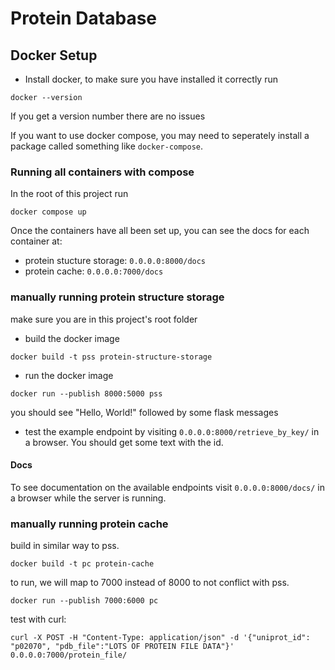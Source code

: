 # Protein Database 


## Docker Setup

* Install docker, to make sure you have installed it correctly run
```
docker --version
```
If you get a version number there are no issues

If you want to use docker compose, you may need to seperately install a package called something like `docker-compose`.

### Running all containers with compose

In the root of this project run 
```
docker compose up
```
Once the containers have all been set up, you can see the docs for each container at:

* protein stucture storage: `0.0.0.0:8000/docs`
* protein cache: `0.0.0.0:7000/docs`


### manually running protein structure storage

make sure you are in this project's root folder

* build the docker image
```
docker build -t pss protein-structure-storage
```
* run the docker image
```
docker run --publish 8000:5000 pss
```
you should see "Hello, World!" followed by some flask messages
* test the example endpoint by visiting `0.0.0.0:8000/retrieve_by_key/` in a browser. You should get some text with the id.

#### Docs

To see documentation on the available endpoints visit `0.0.0.0:8000/docs/` in a browser while the server is running.


### manually running protein cache
	
build in similar way to pss. 
```
docker build -t pc protein-cache
```
to run, we will map to 7000 instead of 8000 to not conflict with pss.
```
docker run --publish 7000:6000 pc
```

test with curl:
```
curl -X POST -H "Content-Type: application/json" -d '{"uniprot_id": "p02070", "pdb_file":"LOTS OF PROTEIN FILE DATA"}' 0.0.0.0:7000/protein_file/
```
